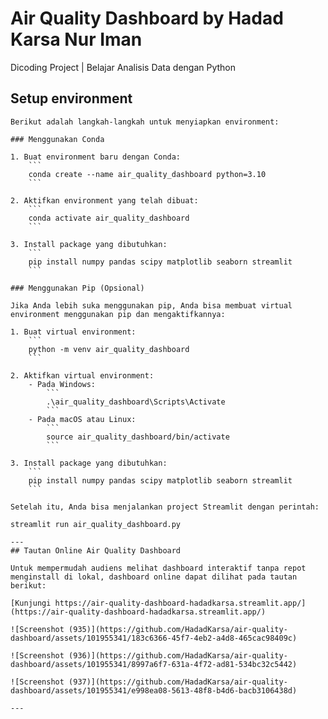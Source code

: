 # Air Quality Dashboard by Hadad Karsa Nur Iman
Dicoding Project | Belajar Analisis Data dengan Python

## Setup environment
```
Berikut adalah langkah-langkah untuk menyiapkan environment:

### Menggunakan Conda

1. Buat environment baru dengan Conda:
    ```
    conda create --name air_quality_dashboard python=3.10
    ```
  
2. Aktifkan environment yang telah dibuat:
    ```
    conda activate air_quality_dashboard
    ```

3. Install package yang dibutuhkan:
    ```
    pip install numpy pandas scipy matplotlib seaborn streamlit
    ```

### Menggunakan Pip (Opsional)

Jika Anda lebih suka menggunakan pip, Anda bisa membuat virtual environment menggunakan pip dan mengaktifkannya:

1. Buat virtual environment:
    ```
    python -m venv air_quality_dashboard
    ```

2. Aktifkan virtual environment:
    - Pada Windows:
        ```
        .\air_quality_dashboard\Scripts\Activate
        ```
    - Pada macOS atau Linux:
        ```
        source air_quality_dashboard/bin/activate
        ```

3. Install package yang dibutuhkan:
    ```
    pip install numpy pandas scipy matplotlib seaborn streamlit
    ```

Setelah itu, Anda bisa menjalankan project Streamlit dengan perintah:

streamlit run air_quality_dashboard.py

---
## Tautan Online Air Quality Dashboard

Untuk mempermudah audiens melihat dashboard interaktif tanpa repot menginstall di lokal, dashboard online dapat dilihat pada tautan berikut:

[Kunjungi https://air-quality-dashboard-hadadkarsa.streamlit.app/](https://air-quality-dashboard-hadadkarsa.streamlit.app/)

![Screenshot (935)](https://github.com/HadadKarsa/air-quality-dashboard/assets/101955341/183c6366-45f7-4eb2-a4d8-465cac98409c)

![Screenshot (936)](https://github.com/HadadKarsa/air-quality-dashboard/assets/101955341/8997a6f7-631a-4f72-ad81-534bc32c5442)

![Screenshot (937)](https://github.com/HadadKarsa/air-quality-dashboard/assets/101955341/e998ea08-5613-48f8-b4d6-bacb3106438d)

---

